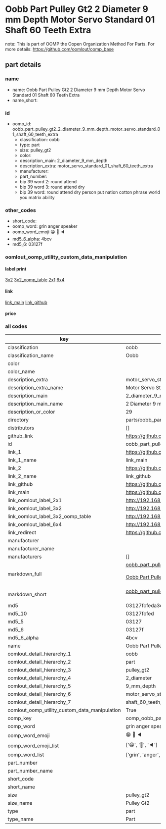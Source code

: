 # Oobb Part Pulley Gt2 2 Diameter 9 mm Depth Motor Servo Standard 01 Shaft 60 Teeth Extra  

note: This is part of OOMP the Oopen Organization Method For Parts. For more details: https://github.com/oomlout/oomp_base

##  part details
  







### name
* name: Oobb Part Pulley Gt2 2 Diameter 9 mm Depth Motor Servo Standard 01 Shaft 60 Teeth Extra
* name_short: 
### id
* oomp_id: oobb_part_pulley_gt2_2_diameter_9_mm_depth_motor_servo_standard_01_shaft_60_teeth_extra
  * classification: oobb
  * type: part
  * size: pulley_gt2
  * color: 
  * description_main: 2_diameter_9_mm_depth
  * description_extra: motor_servo_standard_01_shaft_60_teeth_extra
  * manufacturer: 
  * part_number: 
  * bip 39 word 2: round attend
  * bip 39 word 3: round attend dry
  * bip 39 word: round attend dry person put nation cotton phrase world you matrix ability

### other_codes
* short_code: 
* oomp_word: grin anger speaker
* oomp_word_emoji :grin: :anger: :speaker:
* md5_6_alpha: 4bcv
* md5_6: 03127f






### oomlout_oomp_utility_custom_data_manipulation
#### label print
[3x2](http://192.168.1.245:1112/?label=oomp%204bcv)
[3x2_oomp_table](http://192.168.1.108:1112/?label=oomp%204bcv)
[2x1](http://192.168.1.242:1112/?label=oomp%204bcv)
[6x4](http://192.168.1.55:1112/?label=oomp%204bcv)    

#### link

[link_main](https://github.com/oomlout/oomlout_oomp_version_1_messy/tree/main/parts/oobb_part_pulley_gt2_2_diameter_9_mm_depth_motor_servo_standard_01_shaft_60_teeth_extra) [link_github](https://github.com/oomlout/oomlout_oomp_version_1_messy/tree/main/parts/oobb_part_pulley_gt2_2_diameter_9_mm_depth_motor_servo_standard_01_shaft_60_teeth_extra)                             

#### price







### all codes 
| key | value |  
| --- | --- |  
| classification | oobb |  
| classification_name | Oobb |  
| color |  |  
| color_name |  |  
| description_extra | motor_servo_standard_01_shaft_60_teeth_extra |  
| description_extra_name | Motor Servo Standard 01 Shaft 60 Teeth Extra |  
| description_main | 2_diameter_9_mm_depth |  
| description_main_name | 2 Diameter 9 mm Depth |  
| description_or_color | 29 |  
| directory | parts/oobb_part_pulley_gt2_2_diameter_9_mm_depth_motor_servo_standard_01_shaft_60_teeth_extra |  
| distributors | [] |  
| github_link | https://github.com/oomlout/oomlout_oomp_part_src/tree/main/parts/oobb_part_pulley_gt2_2_diameter_9_mm_depth_motor_servo_standard_01_shaft_60_teeth_extra |  
| id | oobb_part_pulley_gt2_2_diameter_9_mm_depth_motor_servo_standard_01_shaft_60_teeth_extra |  
| link_1 | https://github.com/oomlout/oomlout_oomp_version_1_messy/tree/main/parts/oobb_part_pulley_gt2_2_diameter_9_mm_depth_motor_servo_standard_01_shaft_60_teeth_extra |  
| link_1_name | link_main |  
| link_2 | https://github.com/oomlout/oomlout_oomp_version_1_messy/tree/main/parts/oobb_part_pulley_gt2_2_diameter_9_mm_depth_motor_servo_standard_01_shaft_60_teeth_extra |  
| link_2_name | link_github |  
| link_github | https://github.com/oomlout/oomlout_oomp_version_1_messy/tree/main/parts/oobb_part_pulley_gt2_2_diameter_9_mm_depth_motor_servo_standard_01_shaft_60_teeth_extra |  
| link_main | https://github.com/oomlout/oomlout_oomp_version_1_messy/tree/main/parts/oobb_part_pulley_gt2_2_diameter_9_mm_depth_motor_servo_standard_01_shaft_60_teeth_extra |  
| link_oomlout_label_2x1 | http://192.168.1.242:1112/?label=oomp%204bcv |  
| link_oomlout_label_3x2 | http://192.168.1.245:1112/?label=oomp%204bcv |  
| link_oomlout_label_3x2_oomp_table | http://192.168.1.108:1112/?label=oomp%204bcv |  
| link_oomlout_label_6x4 | http://192.168.1.55:1112/?label=oomp%204bcv |  
| link_redirect | https://github.com/oomlout/oomlout_oomp_version_1_messy/tree/main/parts/oobb_part_pulley_gt2_2_diameter_9_mm_depth_motor_servo_standard_01_shaft_60_teeth_extra |  
| manufacturer |  |  
| manufacturer_name |  |  
| manufacturers | [] |  
| markdown_full | [oobb_part_pulley_gt2_2_diameter_9_mm_depth_motor_servo_standard_01_shaft_60_teeth_extra](none)<br>[](none)<br>[Oobb Part Pulley Gt2 2 Diameter 9 Mm Depth Motor Servo Standard 01 Shaft 60 Teeth Extra](none)<br><br> |  
| markdown_short | [oobb_part_pulley_gt2_2_diameter_9_mm_depth_motor_servo_standard_01_shaft_60_teeth_extra](none)<br><br> |  
| md5 | 03127fcfeda3c61a4d576a348743a5e3 |  
| md5_10 | 03127fcfed |  
| md5_5 | 03127 |  
| md5_6 | 03127f |  
| md5_6_alpha | 4bcv |  
| name | Oobb Part Pulley Gt2 2 Diameter 9 mm Depth Motor Servo Standard 01 Shaft 60 Teeth Extra |  
| oomlout_detail_hierarchy_1 | oobb |  
| oomlout_detail_hierarchy_2 | part |  
| oomlout_detail_hierarchy_3 | pulley_gt2 |  
| oomlout_detail_hierarchy_4 | 2_diameter |  
| oomlout_detail_hierarchy_5 | 9_mm_depth |  
| oomlout_detail_hierarchy_6 | motor_servo_standard_01 |  
| oomlout_detail_hierarchy_7 | shaft_60_teeth_extra |  
| oomlout_oomp_utility_custom_data_manipulation | True |  
| oomp_key | oomp_oobb_part_pulley_gt2_2_diameter_9_mm_depth_motor_servo_standard_01_shaft_60_teeth_extra |  
| oomp_word | grin anger speaker |  
| oomp_word_emoji | :grin: :anger: :speaker: |  
| oomp_word_emoji_list | [':grin:', ':anger:', ':speaker:'] |  
| oomp_word_list | ['grin', 'anger', 'speaker'] |  
| part_number |  |  
| part_number_name |  |  
| short_code |  |  
| short_name |  |  
| size | pulley_gt2 |  
| size_name | Pulley Gt2 |  
| type | part |  
| type_name | Part |  
